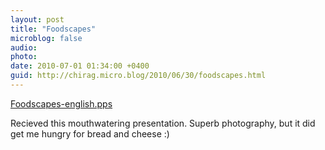 ```yaml
---
layout: post
title: "Foodscapes"
microblog: false
audio: 
photo: 
date: 2010-07-01 01:34:00 +0400
guid: http://chirag.micro.blog/2010/06/30/foodscapes.html
---
```

<p><a href="http://getfile8.posterous.com/getfile/files.posterous.com/temp-2010-06-30/fxwntEJIAhGHnIrofflscjxvBajvdlHcjswtyEtqFacacqIwiGdDDnIwnCJl/Foodscapes-english.pps" target="_blank">Foodscapes-english.pps</a></p>
<p>Recieved this mouthwatering presentation. Superb photography, but it did get me hungry for bread and cheese :)</p>
